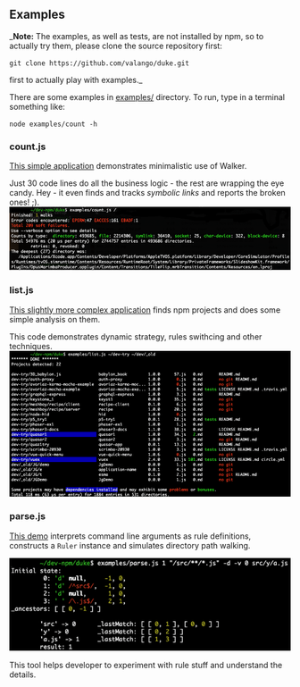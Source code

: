 ## Examples

_**Note:** The examples, as well as tests, are not installed by npm,
so to actually try them, please clone the source repository first:
```
git clone https://github.com/valango/duke.git
```
first to actually play with examples._

There are some examples in [examples/](https://github.com/valango/duke/blob/master/examples) directory.
To run, type in a terminal something like:
```shell script
node examples/count -h
```

### count.js
[This simple application](https://github.com/valango/duke/blob/master/examples/count.js)
demonstrates minimalistic use of Walker.

Just 30 code lines do all the business logic - the rest are wrapping the eye candy.
Hey - it even finds and tracks _symbolic links_ and reports the broken ones! ;).
![](https://github.com/valango/duke/blob/master/assets/counts.png)

### list.js
[This slightly more complex application](../examples/list.js) finds npm projects
and does some simple analysis on them. 

This code demonstrates dynamic strategy, rules swithcing and other techniques.
![](https://github.com/valango/duke/blob/master/assets/list.png)

### parse.js
[This demo](https://github.com/valango/duke/blob/master/examples/parse.js)
interprets command line arguments as rule definitions,
constructs a `Ruler` instance and simulates directory path walking.

![](https://github.com/valango/duke/blob/master/assets/parse.png)

This tool helps developer to experiment with rule stuff and understand the details.
